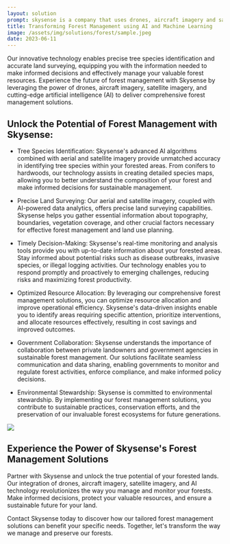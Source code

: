 ```yaml
---
layout: solution
prompt: skysense is a company that uses drones, aircraft imagery and satellite imagery together with ai to provide forest management solutions. this includes tree species identification and land surveying. target customer is land owners, land buyers, and governments. write a short landing page for this
title: Transforming Forest Management using AI and Machine Learning
image: /assets/img/solutions/forest/sample.jpeg
date: 2023-06-11
---
```


Our innovative technology enables precise tree species identification and accurate land surveying, equipping you with the information needed to make informed decisions and effectively manage your valuable forest resources. Experience the future of forest management with Skysense by leveraging the power of drones, aircraft imagery, satellite imagery, and cutting-edge artificial intelligence (AI) to deliver comprehensive forest management solutions. 

## Unlock the Potential of Forest Management with Skysense:

- Tree Species Identification: Skysense's advanced AI algorithms combined with aerial and satellite imagery provide unmatched accuracy in identifying tree species within your forested areas. From conifers to hardwoods, our technology assists in creating detailed species maps, allowing you to better understand the composition of your forest and make informed decisions for sustainable management.

- Precise Land Surveying: Our aerial and satellite imagery, coupled with AI-powered data analytics, offers precise land surveying capabilities. Skysense helps you gather essential information about topography, boundaries, vegetation coverage, and other crucial factors necessary for effective forest management and land use planning.

- Timely Decision-Making: Skysense's real-time monitoring and analysis tools provide you with up-to-date information about your forested areas. Stay informed about potential risks such as disease outbreaks, invasive species, or illegal logging activities. Our technology enables you to respond promptly and proactively to emerging challenges, reducing risks and maximizing forest productivity.

- Optimized Resource Allocation: By leveraging our comprehensive forest management solutions, you can optimize resource allocation and improve operational efficiency. Skysense's data-driven insights enable you to identify areas requiring specific attention, prioritize interventions, and allocate resources effectively, resulting in cost savings and improved outcomes.

- Government Collaboration: Skysense understands the importance of collaboration between private landowners and government agencies in sustainable forest management. Our solutions facilitate seamless communication and data sharing, enabling governments to monitor and regulate forest activities, enforce compliance, and make informed policy decisions.

- Environmental Stewardship: Skysense is committed to environmental stewardship. By implementing our forest management solutions, you contribute to sustainable practices, conservation efforts, and the preservation of our invaluable forest ecosystems for future generations.

![](/assets/img/solutions/forest/plot.png)

## Experience the Power of Skysense's Forest Management Solutions

Partner with Skysense and unlock the true potential of your forested lands. Our integration of drones, aircraft imagery, satellite imagery, and AI technology revolutionizes the way you manage and monitor your forests. Make informed decisions, protect your valuable resources, and ensure a sustainable future for your land.

Contact Skysense today to discover how our tailored forest management solutions can benefit your specific needs. Together, let's transform the way we manage and preserve our forests.